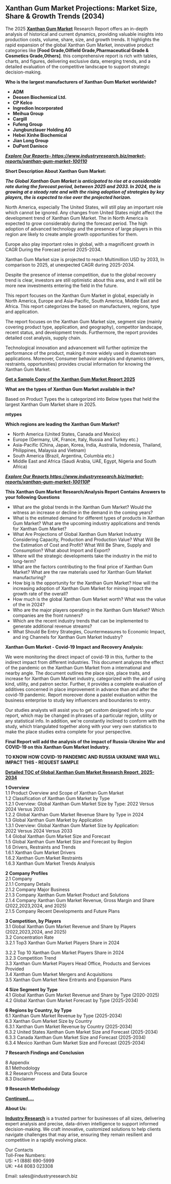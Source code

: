 <h2><strong>Xanthan Gum Market Projections: Market Size, Share & Growth Trends (2034)</strong></h2><p>The 2025&nbsp;<strong><a href="https://www.industryresearch.biz/market-reports/xanthan-gum-market-100110">Xanthan Gum Market</a></strong>&nbsp;Research Report offers an in-depth analysis of historical and current dynamics, providing valuable insights into production costs, volume, share, size, and growth trends. It highlights the rapid expansion of the global Xanthan Gum Market, innovative product categories like&nbsp;<strong>[Food Grade,Oilfield Grade,Pharmaceutical Grade & Cosmetics Grade,Others]</strong>. this comprehensive report is rich with tables, charts, and figures, delivering exclusive data, emerging trends, and a detailed evaluation of the competitive landscape to support strategic decision-making.</p><p><strong>Who is the largest manufacturers of Xanthan Gum Market worldwide?</strong></p><p><strong><ul><li>ADM</li><li>Deosen Biochemical Ltd.</li><li>CP Kelco</li><li>Ingredion Incorporated</li><li>Meihua Group</li><li>Cargill</li><li>Fufeng Group</li><li>Jungbunzlauer Holding AG</li><li>Hebei Xinhe Biochemical</li><li>Jian Long Group</li><li>DuPont Danisco</li></ul></strong></p><p><strong><em><a href="https://www.industryresearch.biz/enquiry/request-sample/100110">Explore Our Reports-&nbsp;https://www.industryresearch.biz/market-reports/xanthan-gum-market-100110</a></em></strong></p><p><strong>Short Description About Xanthan Gum Market:</strong></p><p><strong><em>The Global Xanthan Gum Market is anticipated to rise at a considerable rate during the forecast period, between 2025 and 2033. In 2024, the is growing at a steady rate and with the rising adoption of strategies by key players, the is expected to rise over the projected horizon.</em></strong></p><p>North America, especially The United States, will still play an important role which cannot be ignored. Any changes from United States might affect the development trend of Xanthan Gum Market. The in North America is expected to grow considerably during the forecast period. The high adoption of advanced technology and the presence of large players in this region are likely to create ample growth opportunities for them.</p><p>Europe also play important roles in global, with a magnificent growth in CAGR During the Forecast period 2025-2034.</p><p>Xanthan Gum Market size is projected to reach Multimillion USD by 2033, In comparison to 2025, at unexpected CAGR during 2025-2034.</p><p>Despite the presence of intense competition, due to the global recovery trend is clear, investors are still optimistic about this area, and it will still be more new investments entering the field in the future.</p><p>This report focuses on the Xanthan Gum Market in global, especially in North America, Europe and Asia-Pacific, South America, Middle East and Africa. This report categorizes the based on manufacturers, regions, type and application.</p><p>The report focuses on the Xanthan Gum Market size, segment size (mainly covering product type, application, and geography), competitor landscape, recent status, and development trends. Furthermore, the report provides detailed cost analysis, supply chain.</p><p>Technological innovation and advancement will further optimize the performance of the product, making it more widely used in downstream applications. Moreover, Consumer behavior analysis and dynamics (drivers, restraints, opportunities) provides crucial information for knowing the Xanthan Gum Market.</p><p><strong><a href="https://www.industryresearch.biz/enquiry/request-sample/100110">Get a Sample Copy of the Xanthan Gum Market Report 2025</a></strong></p><p><strong>What are the types of Xanthan Gum Market available in the?</strong></p><p>Based on Product Types the is categorized into Below types that held the largest Xanthan Gum Market share in 2025.</p><p><strong>mtypes</strong></p><p><strong>Which regions are leading the Xanthan Gum Market?</strong></p><ul><li>North America (United States, Canada and Mexico)</li><li>Europe (Germany, UK, France, Italy, Russia and Turkey etc.)</li><li>Asia-Pacific (China, Japan, Korea, India, Australia, Indonesia, Thailand, Philippines, Malaysia and Vietnam)</li><li>South America (Brazil, Argentina, Columbia etc.)</li><li>Middle East and Africa (Saudi Arabia, UAE, Egypt, Nigeria and South Africa)</li></ul><p><strong><em><a href="https://www.industryresearch.biz/market-reports/xanthan-gum-market-100110">Explore Our Reports https://www.industryresearch.biz/market-reports/xanthan-gum-market-100110P</a></em></strong></p><p><strong>This Xanthan Gum Market Research/Analysis Report Contains Answers to your following Questions</strong></p><ul><li>What are the global trends in the Xanthan Gum Market? Would the witness an increase or decline in the demand in the coming years?</li><li>What is the estimated demand for different types of products in Xanthan Gum Market? What are the upcoming industry applications and trends for Xanthan Gum Market?</li><li>What Are Projections of Global Xanthan Gum Market Industry Considering Capacity, Production and Production Value? What Will Be the Estimation of Cost and Profit? What Will Be Share, Supply and Consumption? What about Import and Export?</li><li>Where will the strategic developments take the industry in the mid to long-term?</li><li>What are the factors contributing to the final price of Xanthan Gum Market? What are the raw materials used for Xanthan Gum Market manufacturing?</li><li>How big is the opportunity for the Xanthan Gum Market? How will the increasing adoption of Xanthan Gum Market for mining impact the growth rate of the overall?</li><li>How much is the global Xanthan Gum Market worth? What was the value of the in 2024?</li><li>Who are the major players operating in the Xanthan Gum Market? Which companies are the front runners?</li><li>Which are the recent industry trends that can be implemented to generate additional revenue streams?</li><li>What Should Be Entry Strategies, Countermeasures to Economic Impact, and ing Channels for Xanthan Gum Market Industry?</li></ul><p><strong>Xanthan Gum Market - Covid-19 Impact and Recovery Analysis:</strong></p><p>We were monitoring the direct impact of covid-19 in this, further to the indirect impact from different industries. This document analyzes the effect of the pandemic on the Xanthan Gum Market from a international and nearby angle. The document outlines the place size, place traits, and increase for Xanthan Gum Market industry, categorized with the aid of using kind, utility, and patron sector. Further, it provides a complete evaluation of additives concerned in place improvement in advance than and after the covid-19 pandemic. Report moreover done a pastel evaluation within the business enterprise to study key influencers and boundaries to entry.</p><p>Our studies analysts will assist you to get custom designed info to your report, which may be changed in phrases of a particular region, utility or any statistical info. In addition, we're constantly inclined to conform with the study, which triangulated together along with your very own statistics to make the place studies extra complete for your perspective.</p><p><strong>Final Report will add the analysis of the impact of Russia-Ukraine War and COVID-19 on this Xanthan Gum Market Industry.</strong></p><p><strong>TO KNOW HOW COVID-19 PANDEMIC AND RUSSIA UKRAINE WAR WILL IMPACT THIS - REQUEST SAMPLE</strong></p><p><strong><a href="https://www.industryresearch.biz/market-reports/xanthan-gum-market-100110">Detailed TOC of Global Xanthan Gum Market Research Report, 2025-2034</a></strong></p><p><strong>1 Overview</strong><br /> 1.1 Product Overview and Scope of Xanthan Gum Market<br /> 1.2 Classification of Xanthan Gum Market by Type<br /> 1.2.1 Overview: Global Xanthan Gum Market Size by Type: 2022 Versus 2024 Versus 2033<br /> 1.2.2 Global Xanthan Gum Market Revenue Share by Type in 2024<br /> 1.3 Global Xanthan Gum Market by Application<br /> 1.3.1 Overview: Global Xanthan Gum Market Size by Application: 2022&nbsp;Versus 2024 Versus 2033<br /> 1.4 Global Xanthan Gum Market Size and Forecast<br /> 1.5 Global Xanthan Gum Market Size and Forecast by Region<br /> 1.6 Drivers, Restraints and Trends<br /> 1.6.1 Xanthan Gum Market Drivers<br /> 1.6.2 Xanthan Gum Market Restraints<br /> 1.6.3 Xanthan Gum Market Trends Analysis</p><p><strong>2 Company Profiles</strong><br /> 2.1 Company<br /> 2.1.1 Company Details<br /> 2.1.2 Company Major Business<br /> 2.1.3 Company Xanthan Gum Market Product and Solutions<br /> 2.1.4 Company Xanthan Gum Market Revenue, Gross Margin and Share (2022,2023,2024, and 2025)<br /> 2.1.5 Company Recent Developments and Future Plans</p><p><strong>3 Competition, by Players</strong><br /> 3.1 Global Xanthan Gum Market Revenue and Share by Players (2022,2023,2024, and 2025)<br /> 3.2 Concentration Rate<br /> 3.2.1 Top3 Xanthan Gum Market Players Share in 2024</p><p>3.2.2 Top 10 Xanthan Gum Market Players Share in 2024<br /> 3.2.3 Competition Trend<br /> 3.3 Xanthan Gum Market Players Head Office, Products and Services Provided<br /> 3.4 Xanthan Gum Market Mergers and Acquisitions<br /> 3.5 Xanthan Gum Market New Entrants and Expansion Plans</p><p><strong>4 Size Segment by Type</strong><br /> 4.1 Global Xanthan Gum Market Revenue and Share by Type (2020-2025)<br /> 4.2 Global Xanthan Gum Market Forecast by Type (2025-2034)</p><p><strong>6 Regions by Country, by Type</strong><br /> 6.1 Xanthan Gum Market Revenue by Type (2025-2034)<br /> 6.3 Xanthan Gum Market Size by Country<br /> 6.3.1 Xanthan Gum Market Revenue by Country (2025-2034)<br /> 6.3.2 United States Xanthan Gum Market Size and Forecast (2025-2034)<br /> 6.3.3 Canada Xanthan Gum Market Size and Forecast (2025-2034)<br /> 6.3.4 Mexico Xanthan Gum Market Size and Forecast (2025-2034)</p><p><strong>7 Research Findings and Conclusion</strong></p><p>8 Appendix<br /> 8.1 Methodology<br /> 8.2 Research Process and Data Source<br /> 8.3 Disclaimer</p><p><strong>9 Research Methodology</strong></p><p><strong><a href="https://www.industryresearch.biz/market-reports/xanthan-gum-market-100110">Continued&hellip;.</a></strong></p><p><strong>About Us:</strong></p><p><strong><a href="https://www.industryresearch.biz/">Industry Research</a></strong>&nbsp;is a trusted partner for businesses of all sizes, delivering expert analysis and precise, data-driven intelligence to support informed decision-making. We craft innovative, customized solutions to help clients navigate challenges that may arise, ensuring they remain resilient and competitive in a rapidly evolving place.</p><p>Our Contacts<br /> Toll-Free Numbers:<br /> US: +1 (888) 690-5999<br /> UK: +44 8083 023308</p><p>Email: sales@industryresearch.biz</p>
